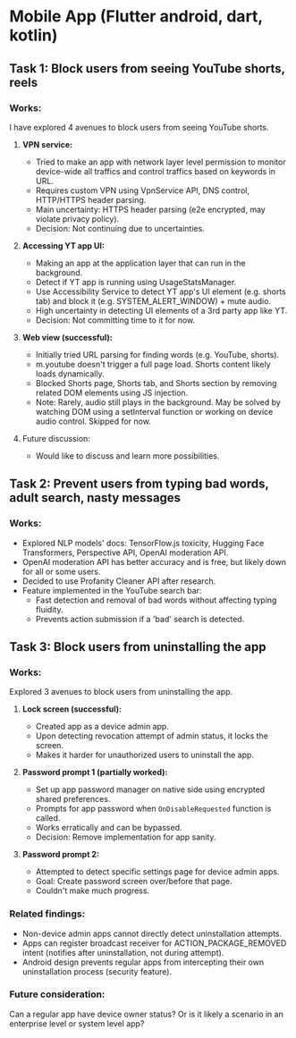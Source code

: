 # Mobile App (Flutter android, dart, kotlin)

## Task 1: Block users from seeing YouTube shorts, reels

### Works:
I have explored 4 avenues to block users from seeing YouTube shorts.

1. **VPN service:**
   - Tried to make an app with network layer level permission to monitor device-wide all traffics and control traffics based on keywords in URL.
   - Requires custom VPN using VpnService API, DNS control, HTTP/HTTPS header parsing.
   - Main uncertainty: HTTPS header parsing (e2e encrypted, may violate privacy policy).
   - Decision: Not continuing due to uncertainties.

2. **Accessing YT app UI:**
   - Making an app at the application layer that can run in the background.
   - Detect if YT app is running using UsageStatsManager.
   - Use Accessibility Service to detect YT app's UI element (e.g. shorts tab) and block it (e.g. SYSTEM_ALERT_WINDOW) + mute audio.
   - High uncertainty in detecting UI elements of a 3rd party app like YT.
   - Decision: Not committing time to it for now.

3. **Web view (successful):**
   - Initially tried URL parsing for finding words (e.g. YouTube, shorts).
   - m.youtube doesn't trigger a full page load. Shorts content likely loads dynamically.
   - Blocked Shorts page, Shorts tab, and Shorts section by removing related DOM elements using JS injection.
   - Note: Rarely, audio still plays in the background. May be solved by watching DOM using a setInterval function or working on device audio control. Skipped for now.

4. Future discussion:
   - Would like to discuss and learn more possibilities.

## Task 2: Prevent users from typing bad words, adult search, nasty messages

### Works:
- Explored NLP models' docs: TensorFlow.js toxicity, Hugging Face Transformers, Perspective API, OpenAI moderation API.
- OpenAI moderation API has better accuracy and is free, but likely down for all or some users.
- Decided to use Profanity Cleaner API after research.
- Feature implemented in the YouTube search bar:
  - Fast detection and removal of bad words without affecting typing fluidity.
  - Prevents action submission if a 'bad' search is detected.

## Task 3: Block users from uninstalling the app

### Works:
Explored 3 avenues to block users from uninstalling the app.

1. **Lock screen (successful):**
   - Created app as a device admin app.
   - Upon detecting revocation attempt of admin status, it locks the screen.
   - Makes it harder for unauthorized users to uninstall the app.

2. **Password prompt 1 (partially worked):**
   - Set up app password manager on native side using encrypted shared preferences.
   - Prompts for app password when `OnDisableRequested` function is called.
   - Works erratically and can be bypassed.
   - Decision: Remove implementation for app sanity.

3. **Password prompt 2:**
   - Attempted to detect specific settings page for device admin apps.
   - Goal: Create password screen over/before that page.
   - Couldn't make much progress.

### Related findings:
- Non-device admin apps cannot directly detect uninstallation attempts.
- Apps can register broadcast receiver for ACTION_PACKAGE_REMOVED intent (notifies after uninstallation, not during attempt).
- Android design prevents regular apps from intercepting their own uninstallation process (security feature).

### Future consideration:
Can a regular app have device owner status? Or is it likely a scenario in an enterprise level or system level app?